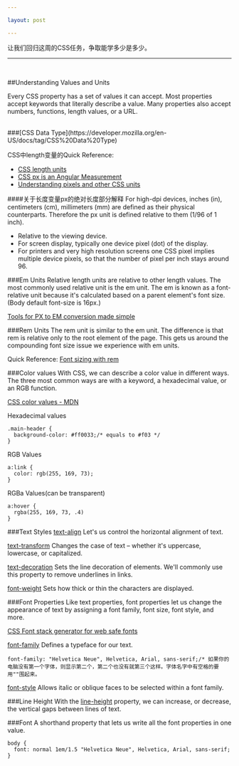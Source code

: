 ```yaml
---

layout: post

---
```


让我们回归这周的CSS任务，争取能学多少是多少。

---
<br />

##Understanding Values and Units

Every CSS property has a set of values it can accept. Most properties accept keywords that literally describe a value. Many properties also accept numbers, functions, length values, or a URL. 

<br />
###[CSS Data Type](https://developer.mozilla.org/en-US/docs/tag/CSS%20Data%20Type)

CSS中length变量的Quick Reference:

- [CSS length units](https://developer.mozilla.org/en-US/docs/Web/CSS/length)
- [CSS px is an Angular Measurement](http://inamidst.com/stuff/notes/csspx)
- [Understanding pixels and other CSS units](https://docs.webplatform.org/wiki/tutorials/understanding-css-units)

####关于长度变量px的绝对长度部分解释
For high-dpi devices, inches (in), centimeters (cm), millimeters (mm) are defined as their physical counterparts. Therefore the px unit is defined relative to them (1/96 of 1 inch).

- Relative to the viewing device.
- For screen display, typically one device pixel (dot) of the display.
- For printers and very high resolution screens one CSS pixel implies multiple device pixels, so that the number of pixel per inch stays around 96.

###Em Units
Relative length units are relative to other length values. The most commonly used relative unit is the em unit. The em is known as a font-relative unit because it's calculated based on a parent element's font size. (Body default font-size is 16px.)

[Tools for PX to EM conversion made simple](http://pxtoem.com/)

###Rem Units
The rem unit is similar to the em unit. The difference is that rem is relative only to the root element of the page. This gets us around the compounding font size issue we experience with em units.

Quick Reference: [Font sizing with rem](http://snook.ca/archives/html_and_css/font-size-with-rem)

###Color values
With CSS, we can describe a color value in different ways. The three most common ways are with a keyword, a hexadecimal value, or an RGB function.

[CSS color values - MDN](https://developer.mozilla.org/en-US/docs/Web/CSS/color_value)

Hexadecimal values

```
.main-header {
  background-color: #ff0033;/* equals to #f03 */
}
```

RGB Values

```
a:link {
  color: rgb(255, 169, 73);
}
```

RGBa Values(can be transparent)

```
a:hover {
  rgba(255, 169, 73, .4)
}
```

###Text Styles
[text-align](https://developer.mozilla.org/en-US/docs/Web/CSS/text-align)
Let's us control the horizontal alignment of text.

[text-transform](https://developer.mozilla.org/en-US/docs/Web/CSS/text-transform)
Changes the case of text – whether it's uppercase, lowercase, or capitalized.

[text-decoration](https://developer.mozilla.org/en-US/docs/Web/CSS/text-decoration)
Sets the line decoration of elements. We'll commonly use this property to remove underlines in links.

[font-weight](https://developer.mozilla.org/en-US/docs/Web/CSS/font-weight)
Sets how thick or thin the characters are displayed.

###Font Properties
Like text properties, font properties let us change the appearance of text by assigning a font family, font size, font style, and more.

[CSS Font stack generator for web safe fonts](http://www.cssfontstack.com/)

[font-family](https://developer.mozilla.org/en-US/docs/Web/CSS/font-family)
Defines a typeface for our text. 

```
font-family: "Helvetica Neue", Helvetica, Arial, sans-serif;/* 如果你的电脑没有第一个字体，则显示第二个，第二个也没有就第三个这样。字体名字中有空格的要用""围起来。
```

[font-style](https://developer.mozilla.org/en-US/docs/Web/CSS/font-style)
Allows italic or oblique faces to be selected within a font family.

###Line Height
With the [line-height](https://developer.mozilla.org/en-US/docs/Web/CSS/line-height) property, we can increase, or decrease, the vertical gaps between lines of text.

###Font
A shorthand property that lets us write all the font properties in one value.

```
body {
  font: normal 1em/1.5 "Helvetica Neue", Helvetica, Arial, sans-serif;
}
```
